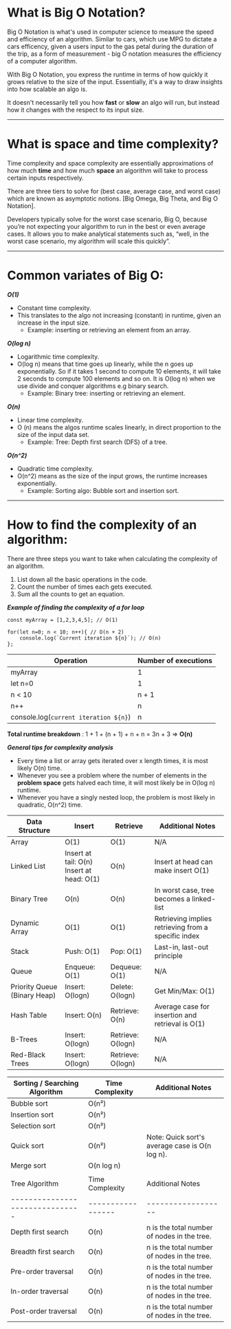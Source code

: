 # What is Big O Notation?

Big O Notation is what's used in computer science to measure the speed and efficiency of an algorithm. Similar to cars, which use MPG to dictate a cars efficency, given a users input to the gas petal during the duration of the trip, as a form of measurement - big O notation measures the efficiency of a computer algorithm.

With Big O Notation, you express the runtime in terms of how quickly it grows relative to the size of the input. Essentially, it's a way to draw insights into how scalable an algo is.

It doesn't necessarily tell you how **fast** or **slow** an algo will run, but instead how it changes with the respect to its input size.

---

# What is space and time complexity?

Time complexity and space complexity are essentially approximations of how much **time** and how much **space** an algorithm will take to process certain inputs respectively.

There are three tiers to solve for (best case, average case, and worst case) which are known as asymptotic notions. [Big Omega, Big Theta, and Big O Notation].

Developers typically solve for the worst case scenario, Big O, because you’re not expecting your algorithm to run in the best or even average cases. It allows you to make analytical statements such as, “well, in the worst case scenario, my algorithm will scale this quickly”.

---

# Common variates of Big O:

**_O(1)_**

- Constant time complexity.
- This translates to the algo not increasing (constant) in runtime, given an increase in the input size.
  - Example: inserting or retrieving an element from an array.

**_O(log n)_**

- Logarithmic time complexity.
- O(log n) means that time goes up linearly, while the n goes up exponentially. So if it takes 1 second to compute 10 elements, it will take 2 seconds to compute 100 elements and so on. It is O(log n) when we use divide and conquer algorithms e.g binary search.
  - Example: Binary tree: inserting or retrieving an element.

**_O(n)_**

- Linear time complexity.
- O (n) means the algos runtime scales linearly, in direct proportion to the size of the input data set.
  - Example: Tree: Depth first search (DFS) of a tree.

**_O(n^2)_**

- Quadratic time complexity.
- O(n^2) means as the size of the input grows, the runtime increases exponentially.
  - Example: Sorting algo: Bubble sort and insertion sort.

---

# How to find the complexity of an algorithm:

There are three steps you want to take when calculating the complexity of an algorithm.

1. List down all the basic operations in the code.
2. Count the number of times each gets executed.
3. Sum all the counts to get an equation.

**_Example of finding the complexity of a for loop_**

```
const myArray = [1,2,3,4,5]; // O(1)

for(let n=0; n < 10; n++){ // O(n + 2)
	console.log(`Current iteration ${n}`); // O(n)
};
```

| Operation                             | Number of executions |
| ------------------------------------- | -------------------- |
| myArray                               | 1                    |
| let n=0                               | 1                    |
| n < 10                                | n + 1                |
| n++                                   | n                    |
| console.log(`current iteration ${n}`) | n                    |

**Total runtime breakdown** : 1 + 1 + (n + 1) + n + n = 3n + 3 => **O(n)**

**_General tips for complexity analysis_**

- Every time a list or array gets iterated over x length times, it is most likely O(n) time.
- Whenever you see a problem where the number of elements in the **problem space** gets halved each time, it will most likely be in O(log n) runtime.
- Whenever you have a singly nested loop, the problem is most likely in quadratic, O(n^2) time.

| Data Structure               | Insert                                         | Retrieve          | Additional Notes                                    |
| ---------------------------- | ---------------------------------------------- | ----------------- | --------------------------------------------------- |
| Array                        | O(1)                                           | O(1)              | N/A                                                 |
| Linked List                  | Insert at tail: O(n) <br> Insert at head: O(1) | O(n)              | Insert at head can make insert O(1)                 |
| Binary Tree                  | O(n)                                           | O(n)              | In worst case, tree becomes a linked-list           |
| Dynamic Array                | O(1)                                           | O(1)              | Retrieving implies retrieving from a specific index |
| Stack                        | Push: O(1)                                     | Pop: O(1)         | Last-in, last-out principle                         |
| Queue                        | Enqueue: O(1)                                  | Dequeue: O(1)     | N/A                                                 |
| Priority Queue (Binary Heap) | Insert: O(logn)                                | Delete: O(logn)   | Get Min/Max: O(1)                                   |
| Hash Table                   | Insert: O(n)                                   | Retrieve: O(n)    | Average case for insertion and retrieval is O(1)    |
| B-Trees                      | Insert: O(logn)                                | Retrieve: O(logn) | N/A                                                 |
| Red-Black Trees              | Insert: O(logn)                                | Retrieve: O(logn) | N/A                                                 |

| Sorting / Searching Algorithm   | Time Complexity   | Additional Notes                               |
| ------------------------------- | ----------------- | ---------------------------------------------- |
| Bubble sort                     | O(n²)             |                                                |
| Insertion sort                  | O(n²)             |                                                |
| Selection sort                  | O(n²)             |                                                |
| Quick sort                      | O(n²)             | Note: Quick sort's average case is O(n log n). |
| Merge sort                      | O(n log n)        |                                                |
|                                 |                   |                                                |
| Tree Algorithm                  | Time Complexity   | Additional Notes                               |
| ------------------------------- | ----------------- | ------------------                             |
| Depth first search              | O(n)              | n is the total number of nodes in the tree.    |
| Breadth first search            | O(n)              | n is the total number of nodes in the tree.    |
| Pre-order traversal             | O(n)              | n is the total number of nodes in the tree.    |
| In-order traversal              | O(n)              | n is the total number of nodes in the tree.    |
| Post-order traversal            | O(n)              | n is the total number of nodes in the tree.    |
